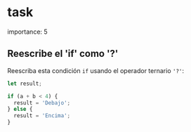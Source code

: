 # task

importance: 5

## Reescribe el 'if' como '?'

Reescriba esta condición `if` usando el operador ternario `'?'`:

```javascript
let result;

if (a + b < 4) {
  result = 'Debajo';
} else {
  result = 'Encima';
}
```

